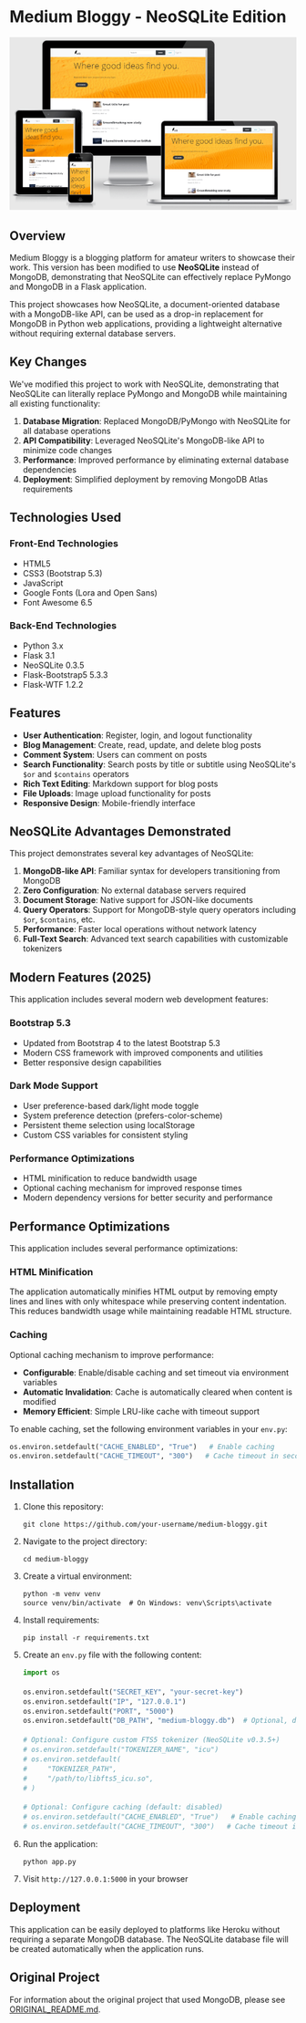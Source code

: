 # Medium Bloggy - NeoSQLite Edition

![Medium Bloggy Responsive](static/img/am-i-responsive.PNG)

## Overview

Medium Bloggy is a blogging platform for amateur writers to showcase their work. This version has been modified to use **NeoSQLite** instead of MongoDB, demonstrating that NeoSQLite can effectively replace PyMongo and MongoDB in a Flask application.

This project showcases how NeoSQLite, a document-oriented database with a MongoDB-like API, can be used as a drop-in replacement for MongoDB in Python web applications, providing a lightweight alternative without requiring external database servers.

## Key Changes

We've modified this project to work with NeoSQLite, demonstrating that NeoSQLite can literally replace PyMongo and MongoDB while maintaining all existing functionality:

1. **Database Migration**: Replaced MongoDB/PyMongo with NeoSQLite for all database operations
2. **API Compatibility**: Leveraged NeoSQLite's MongoDB-like API to minimize code changes
3. **Performance**: Improved performance by eliminating external database dependencies
4. **Deployment**: Simplified deployment by removing MongoDB Atlas requirements

## Technologies Used

### Front-End Technologies
- HTML5
- CSS3 (Bootstrap 5.3)
- JavaScript
- Google Fonts (Lora and Open Sans)
- Font Awesome 6.5

### Back-End Technologies
- Python 3.x
- Flask 3.1
- NeoSQLite 0.3.5
- Flask-Bootstrap5 5.3.3
- Flask-WTF 1.2.2

## Features

- **User Authentication**: Register, login, and logout functionality
- **Blog Management**: Create, read, update, and delete blog posts
- **Comment System**: Users can comment on posts
- **Search Functionality**: Search posts by title or subtitle using NeoSQLite's `$or` and `$contains` operators
- **Rich Text Editing**: Markdown support for blog posts
- **File Uploads**: Image upload functionality for posts
- **Responsive Design**: Mobile-friendly interface

## NeoSQLite Advantages Demonstrated

This project demonstrates several key advantages of NeoSQLite:

1. **MongoDB-like API**: Familiar syntax for developers transitioning from MongoDB
2. **Zero Configuration**: No external database servers required
3. **Document Storage**: Native support for JSON-like documents
4. **Query Operators**: Support for MongoDB-style query operators including `$or`, `$contains`, etc.
5. **Performance**: Faster local operations without network latency
6. **Full-Text Search**: Advanced text search capabilities with customizable tokenizers

## Modern Features (2025)

This application includes several modern web development features:

### Bootstrap 5.3
- Updated from Bootstrap 4 to the latest Bootstrap 5.3
- Modern CSS framework with improved components and utilities
- Better responsive design capabilities

### Dark Mode Support
- User preference-based dark/light mode toggle
- System preference detection (prefers-color-scheme)
- Persistent theme selection using localStorage
- Custom CSS variables for consistent styling

### Performance Optimizations
- HTML minification to reduce bandwidth usage
- Optional caching mechanism for improved response times
- Modern dependency versions for better security and performance

## Performance Optimizations

This application includes several performance optimizations:

### HTML Minification
The application automatically minifies HTML output by removing empty lines and lines with only whitespace while preserving content indentation. This reduces bandwidth usage while maintaining readable HTML structure.

### Caching
Optional caching mechanism to improve performance:
- **Configurable**: Enable/disable caching and set timeout via environment variables
- **Automatic Invalidation**: Cache is automatically cleared when content is modified
- **Memory Efficient**: Simple LRU-like cache with timeout support

To enable caching, set the following environment variables in your `env.py`:

```python
os.environ.setdefault("CACHE_ENABLED", "True")   # Enable caching
os.environ.setdefault("CACHE_TIMEOUT", "300")   # Cache timeout in seconds (5 minutes)
```

## Installation

1. Clone this repository:
   ```
   git clone https://github.com/your-username/medium-bloggy.git
   ```

2. Navigate to the project directory:
   ```
   cd medium-bloggy
   ```

3. Create a virtual environment:
   ```
   python -m venv venv
   source venv/bin/activate  # On Windows: venv\Scripts\activate
   ```

4. Install requirements:
   ```
   pip install -r requirements.txt
   ```

5. Create an `env.py` file with the following content:
   ```python
   import os

   os.environ.setdefault("SECRET_KEY", "your-secret-key")
   os.environ.setdefault("IP", "127.0.0.1")
   os.environ.setdefault("PORT", "5000")
   os.environ.setdefault("DB_PATH", "medium-bloggy.db")  # Optional, defaults to medium-bloggy.db
   
   # Optional: Configure custom FTS5 tokenizer (NeoSQLite v0.3.5+)
   # os.environ.setdefault("TOKENIZER_NAME", "icu")
   # os.environ.setdefault(
   #     "TOKENIZER_PATH",
   #     "/path/to/libfts5_icu.so",
   # )
   
   # Optional: Configure caching (default: disabled)
   # os.environ.setdefault("CACHE_ENABLED", "True")   # Enable caching
   # os.environ.setdefault("CACHE_TIMEOUT", "300")   # Cache timeout in seconds (5 minutes)
   ```

6. Run the application:
   ```
   python app.py
   ```

7. Visit `http://127.0.0.1:5000` in your browser

## Deployment

This application can be easily deployed to platforms like Heroku without requiring a separate MongoDB database. The NeoSQLite database file will be created automatically when the application runs.

## Original Project

For information about the original project that used MongoDB, please see [ORIGINAL_README.md](ORIGINAL_README.md).
